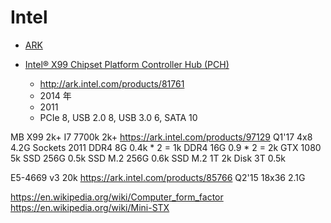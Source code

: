 # Intel


* [ARK](http://ark.intel.com/)

* [Intel® X99 Chipset Platform Controller Hub (PCH)](https://en.wikipedia.org/wiki/Intel_X99)
  * http://ark.intel.com/products/81761
  * 2014 年
  * 2011
  * PCIe 8, USB 2.0 8, USB 3.0 6, SATA 10


MB X99          2k+
I7 7700k        2k+
  https://ark.intel.com/products/97129
  Q1'17
  4x8
  4.2G
  Sockets 2011
DDR4 8G 0.4k * 2 = 1k
DDR4 16G 0.9 * 2 = 2k
GTX 1080        5k
SSD 256G        0.5k
SSD M.2 256G    0.6k
SSD M.2 1T      2k
Disk 3T         0.5k

E5-4669 v3      20k
  https://ark.intel.com/products/85766
  Q2'15
  18x36
  2.1G

https://en.wikipedia.org/wiki/Computer_form_factor
https://en.wikipedia.org/wiki/Mini-STX
